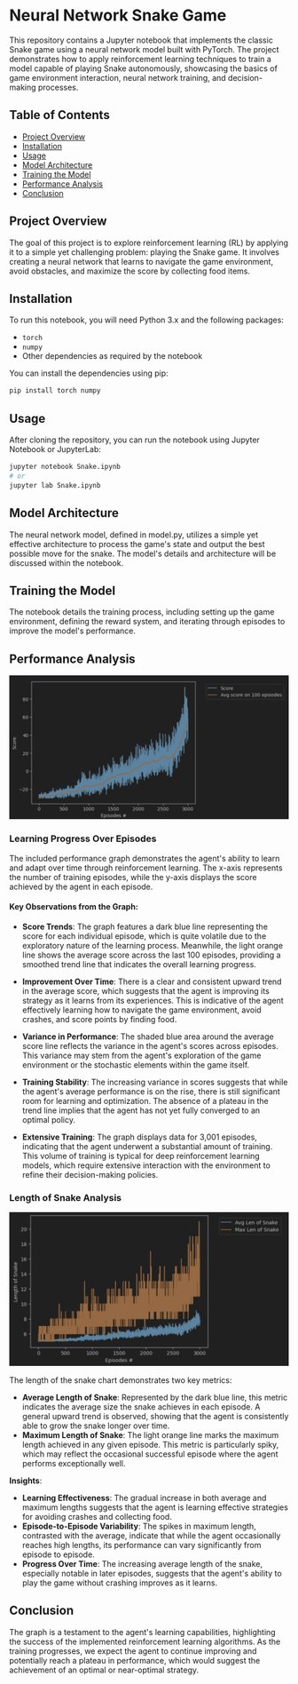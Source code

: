 # Neural Network Snake Game

This repository contains a Jupyter notebook that implements the classic Snake game using a neural network model built with PyTorch. The project demonstrates how to apply reinforcement learning techniques to train a model capable of playing Snake autonomously, showcasing the basics of game environment interaction, neural network training, and decision-making processes.

## Table of Contents
- [Project Overview](#project-overview)
- [Installation](#installation)
- [Usage](#usage)
- [Model Architecture](#model-architecture)
- [Training the Model](#training-the-model)
- [Performance Analysis](#performance-analysis)
- [Conclusion](#conclusion)

## Project Overview
The goal of this project is to explore reinforcement learning (RL) by applying it to a simple yet challenging problem: playing the Snake game. It involves creating a neural network that learns to navigate the game environment, avoid obstacles, and maximize the score by collecting food items.

## Installation
To run this notebook, you will need Python 3.x and the following packages:
- `torch`
- `numpy`
- Other dependencies as required by the notebook

You can install the dependencies using pip:
```bash
pip install torch numpy
```

## Usage
After cloning the repository, you can run the notebook using Jupyter Notebook or JupyterLab:
```bash
jupyter notebook Snake.ipynb
# or
jupyter lab Snake.ipynb
```

## Model Architecture
The neural network model, defined in model.py, utilizes a simple yet effective architecture to process the game's state and output the best possible move for the snake. The model's details and architecture will be discussed within the notebook.

## Training the Model
The notebook details the training process, including setting up the game environment, defining the reward system, and iterating through episodes to improve the model's performance.

## Performance Analysis

![Score Progression](1.png)

### Learning Progress Over Episodes

The included performance graph demonstrates the agent's ability to learn and adapt over time through reinforcement learning. The x-axis represents the number of training episodes, while the y-axis displays the score achieved by the agent in each episode.

#### Key Observations from the Graph:

- **Score Trends**: The graph features a dark blue line representing the score for each individual episode, which is quite volatile due to the exploratory nature of the learning process. Meanwhile, the light orange line shows the average score across the last 100 episodes, providing a smoothed trend line that indicates the overall learning progress.

- **Improvement Over Time**: There is a clear and consistent upward trend in the average score, which suggests that the agent is improving its strategy as it learns from its experiences. This is indicative of the agent effectively learning how to navigate the game environment, avoid crashes, and score points by finding food.

- **Variance in Performance**: The shaded blue area around the average score line reflects the variance in the agent's scores across episodes. This variance may stem from the agent's exploration of the game environment or the stochastic elements within the game itself.

- **Training Stability**: The increasing variance in scores suggests that while the agent's average performance is on the rise, there is still significant room for learning and optimization. The absence of a plateau in the trend line implies that the agent has not yet fully converged to an optimal policy.

- **Extensive Training**: The graph displays data for 3,001 episodes, indicating that the agent underwent a substantial amount of training. This volume of training is typical for deep reinforcement learning models, which require extensive interaction with the environment to refine their decision-making policies.

### Length of Snake Analysis

![Length of Snake Progression](2.png)

The length of the snake chart demonstrates two key metrics:

- **Average Length of Snake**: Represented by the dark blue line, this metric indicates the average size the snake achieves in each episode. A general upward trend is observed, showing that the agent is consistently able to grow the snake longer over time.
- **Maximum Length of Snake**: The light orange line marks the maximum length achieved in any given episode. This metric is particularly spiky, which may reflect the occasional successful episode where the agent performs exceptionally well.

**Insights**:
- **Learning Effectiveness**: The gradual increase in both average and maximum lengths suggests that the agent is learning effective strategies for avoiding crashes and collecting food.
- **Episode-to-Episode Variability**: The spikes in maximum length, contrasted with the average, indicate that while the agent occasionally reaches high lengths, its performance can vary significantly from episode to episode.
- **Progress Over Time**: The increasing average length of the snake, especially notable in later episodes, suggests that the agent's ability to play the game without crashing improves as it learns.


## Conclusion

The graph is a testament to the agent's learning capabilities, highlighting the success of the implemented reinforcement learning algorithms. As the training progresses, we expect the agent to continue improving and potentially reach a plateau in performance, which would suggest the achievement of an optimal or near-optimal strategy.

